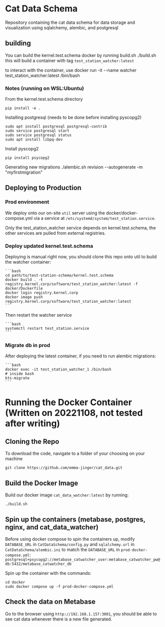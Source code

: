 # Cat Data Schema

Repository containing the cat data schema for data storage and visualization using sqlalchemy, alembic, and postgresql

## building

You can build the kernel.test.schema docker by running build.sh
    ./build.sh
this will build a container with tag `test_station_watcher:latest`

to interact with the container, use
    docker run -it --name watcher test_station_watcher:latest /bin/bash

### Notes (running on WSL:Ubuntu)

From the kernel.test.schema directory

    pip install -e .

Installing postgresql (needs to be done before installing pyscopg2)

    sudo apt install postgresql postgresql-contrib
    sudo service postgresql start
    sudo service postgresql status
    sudo apt install libpq-dev

Install pyscopg2

    pip install psycopg2

Generating new migrations
./alembic.sh revision --autogenerate -m "myfirstmigration"

## Deploying to Production

### Prod environment

We deploy onto our on-site `util` server using the docker/docker-compose.yml via a service at `/etc/systemd/system/test_station.service`.

Only the test_station_watcher service depends on kernel.test.schema, the other services are pulled from external registries.

### Deploy updated kernel.test.schema

Deploying is manual right now, you should clone this repo onto util to build the watcher container:

    ```bash
    cd path/to/test-station-schema/kernel.test.schema
    docker build . -t registry.kernel.corp/software/test_station_watcher:latest -f docker/Dockerfile
    docker login registry.kernel.corp
    docker image push registry.kernel.corp/software/test_station_watcher:latest
    ```

Then restart the watcher service

    ```bash
    systemctl restart test_station.service
    ```

### Migrate db in prod

After deploying the latest container, if you need to run alembic migrations:

    ```bash
    docker exec -it test_station_watcher_1 /bin/bash
    # inside bash
    kts-migrate
    ```

# Running the Docker Container (Written on 20221108, not tested after writing)

## Cloning the Repo
To download the code, navigate to a folder of your choosing on your machine
```
git clone https://github.com/emma-jinger/cat_data.git 
```
## Build the Docker Image
Build our docker image `cat_data_watcher:latest` by running: 
```
./build.sh
```
## Spin up the containers (metabase, postgres, nginx, and cat_data_watcher)
Before using docker compose to spin the containers up, modify `DATABASE_URL` in `CatDataSchema/config.py` and `sqlalchemy.url` in `CatDataSchema/alembic.ini` to match the `DATABASE_URL` in `prod-docker-compose.yml`: 
```postgresql+psycopg2://metabase_catwatcher_user:metabase_catwatcher_pw@db:5432/metabase_catwatcher_db```

Spin up the container with the commands: 
```
cd docker 
sudo docker compose up -f prod-docker-compose.yml
```
## Check the data on Metabase 
Go to the browser using `http://192.168.1.157:3001`, you should be able to see cat data whenever there is a new file generated. 

